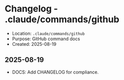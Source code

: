 # Changelog - .claude/commands/github

- Location: `.claude/commands/github`
- Purpose: GitHub command docs
- Created: 2025-08-19

## 2025-08-19
- DOCS: Add CHANGELOG for compliance.

